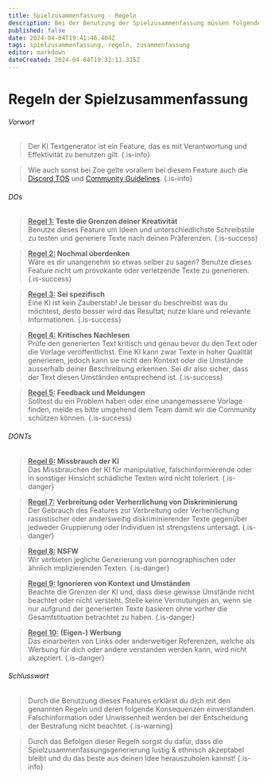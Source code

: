 ```yaml
---
title: Spielzusammenfassung - Regeln
description: Bei der Benutzung der Spielzusammenfassung müssen folgende Regeln beachtet werden
published: false
date: 2024-04-04T19:41:46.404Z
tags: spielzusammenfassung, regeln, zusammenfassung
editor: markdown
dateCreated: 2024-04-04T19:32:11.315Z
---
```


# Regeln der Spielzusammenfassung

###### Vorwort
> Der KI Textgenerator ist ein Feature, das es mit Verantwortung und Effektivität zu benutzen gilt.
>{.is-info}

>Wie auch sonst bei Zoe gelte vorallem bei diesem Feature auch die [Discord TOS](https://discord.com/terms) und [Community Guidelines](https://discord.com/guidelines).
>{.is-info}

###### DOs
> <ins>**Regel 1:</ins> Teste die Grenzen deiner Kreativität** <br> Benutze dieses Feature um Ideen und unterschiedlichste Schreibstile zu testen und generiere Texte nach deinen Präferenzen.
>{.is-success}

> <ins>**Regel 2:</ins> Nochmal überdenken** <br> Wäre es dir unangenehm so etwas selber zu sagen? Benutze dieses Feature nicht um provokante oder verletzende Texte zu generieren.
>{.is-success}

> <ins>**Regel 3:</ins> Sei spezifisch** <br> Eine KI ist kein Zauberstab! Je besser du beschreibst was du möchtest, desto besser wird das Resultat; nutze klare und relevante Informationen.
>{.is-success}

> <ins>**Regel 4:</ins> Kritisches Nachlesen** <br> Prüfe den generierten Text kritisch und genau bevor du den Text oder die Vorlage veröffentlichst. Eine KI kann zwar Texte in hoher Qualität generieren, jedoch kann sie nicht den Kontext oder die Umstände ausserhalb deiner Beschreibung erkennen. Sei dir also sicher, dass der Text diesen Umständen entsprechend ist.
>{.is-success}

> <ins>**Regel 5:</ins> Feedback und Meldungen** <br> Solltest du ein Problem haben oder eine unangemessene Vorlage finden, melde es bitte umgehend dem Team damit wir die Community schützen können.
>{.is-success}

###### DONTs

> <ins>**Regel 6:</ins> Missbrauch der KI** <br> Das Missbrauchen der KI für manipulative, falschinformierende oder in sonstiger Hinsicht schädliche Texten wird nicht toleriert.
>{.is-danger}

> <ins>**Regel 7:</ins> Verbreitung oder Verherrlichung von Diskriminierung** <br> Der Gebrauch des Features zur Verbreitung oder Verherrlichung rassistischer oder andersweitig diskriminierender Texte gegenüber jedweder Gruppierung oder Individuen ist strengstens untersagt.
>{.is-danger}

> <ins>**Regel 8:</ins> NSFW** <br> Wir verbieten jegliche Generierung von pornographischen oder ähnlich implizierenden Texten.
>{.is-danger}

> <ins>**Regel 9:</ins> Ignorieren von Kontext und Umständen** <br> Beachte die Grenzen der KI und, dass diese gewisse Umstände nicht beachtet oder nicht versteht. Stelle keine Vermutungen an, wenn sie nur aufgrund der generierten Texte basieren ohne vorher die Gesamtstituation betrachtet zu haben.
>{.is-danger}

> <ins>**Regel 10:</ins> (Eigen-) Werbung** <br> Das einarbeiten von Links oder anderweitiger Referenzen, welche als Werbung für dich oder andere verstanden werden kann, wird nicht akzeptiert.
>{.is-danger}


###### Schlusswort
> Durch die Benutzung dieses Features erklärst du dich mit den genannten Regeln und deren folgende Konsequenzen einverstanden. Falschinformation oder Unwissenheit werden bei der Entscheidung der Bestrafung nicht beachtet.
>{.is-warning}

> Durch das Befolgen dieser Regeln sorgst du dafür, dass die Spielzusammenfassungsgenerierung lustig & ethnisch akzeptabel bleibt und du das beste aus deinen Idee herauszuholen kannst!
>{.is-info}